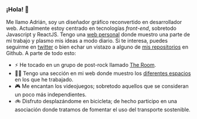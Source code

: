 ### ¡Hola! 👋

Me llamo Adrián, soy un diseñador gráfico reconvertido en desarrollador web. Actualmente estoy centrado en tecnologías _front-end_, sobretodo Javascript y ReactJS. Tengo una [web personal](https://ardillan.com) donde muestro una parte de mi trabajo y plasmo mis ideas a modo diario. Si te interesa, puedes seguirme en [twitter](https://twitter.com/ardillan_) o bien echar un vistazo a alguno de [mis repositorios](https://github.com/ardillan?tab=repositories) en Github. A parte de todo esto:

- ⚡ He tocado en un grupo de post-rock llamado [The Room](https://somostheroom.bandcamp.com).
- 👨‍💻 Tengo una sección en mi web donde muestro los [diferentes espacios](https://ardillan.com/espacios) en los que he trabajado.
- 🎮 Me encantan los videojuegos; sobretodo aquellos que se consideran un poco más independientes.
- 🚲 Disfruto desplazándome en bicicleta; de hecho participo en una asociación donde tratamos de fomentar el uso del transporte sostenible.
